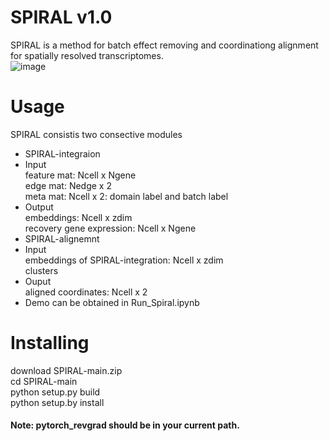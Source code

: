# SPIRAL v1.0
SPIRAL is a method for batch effect removing and coordinationg alignment for spatially resolved transcriptomes.  
![image](https://user-images.githubusercontent.com/17848453/183861675-b8b63081-83f3-4957-a3f8-0b822a4980cd.png)
# Usage
SPIRAL consistis two consective modules  
* SPIRAL-integraion  
 * Input  
   feature mat: Ncell x Ngene    
   edge mat: Nedge x 2    
   meta mat: Ncell x 2: domain label and batch label  
* Output  
   embeddings: Ncell x zdim  
   recovery gene expression: Ncell x Ngene  
* SPIRAL-alignemnt  
 * Input    
   embeddings of SPIRAL-integration: Ncell x zdim  
   clusters  
 * Ouput  
   aligned coordinates: Ncell x 2  
* Demo can be obtained in Run_Spiral.ipynb
# Installing
download SPIRAL-main.zip  
cd SPIRAL-main  
python setup.py build  
python setup.by install  
#### Note: pytorch_revgrad should be in your current path.
